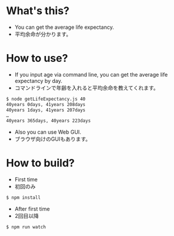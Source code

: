 # What's this?

- You can get the average life expectancy.
- 平均余命が分かります。

# How to use?

- If you input age via command line, you can get the average life expectancy by day.
- コマンドラインで年齢を入れると平均余命を教えてくれます。

```sh
$ node getLifeExpectancy.js 40
40years 0days, 41years 208days
40years 1days, 41years 207days
…
40years 365days, 40years 223days
```

- Also you can use Web GUI.
- ブラウザ向けのGUIもあります。

# How to build?

- First time
- 初回のみ
```sh
$ npm install
```

- After first time
- 2回目以降
```sh
$ npm run watch
```